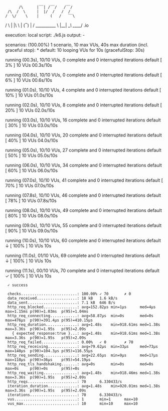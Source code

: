 
          /\      |‾‾| /‾‾/   /‾‾/   
     /\  /  \     |  |/  /   /  /    
    /  \/    \    |     (   /   ‾‾\  
   /          \   |  |\  \ |  (‾)  | 
  / __________ \  |__| \__\ \_____/ .io

  execution: local
     script: ./k6.js
     output: -

  scenarios: (100.00%) 1 scenario, 10 max VUs, 40s max duration (incl. graceful stop):
           * default: 10 looping VUs for 10s (gracefulStop: 30s)


running (00.3s), 10/10 VUs, 0 complete and 0 interrupted iterations
default   [   3% ] 10 VUs  00.3s/10s

running (00.6s), 10/10 VUs, 0 complete and 0 interrupted iterations
default   [   6% ] 10 VUs  00.6s/10s

running (01.0s), 10/10 VUs, 4 complete and 0 interrupted iterations
default   [  10% ] 10 VUs  01.0s/10s

running (02.0s), 10/10 VUs, 8 complete and 0 interrupted iterations
default   [  20% ] 10 VUs  02.0s/10s

running (03.0s), 10/10 VUs, 16 complete and 0 interrupted iterations
default   [  30% ] 10 VUs  03.0s/10s

running (04.0s), 10/10 VUs, 20 complete and 0 interrupted iterations
default   [  40% ] 10 VUs  04.0s/10s

running (05.0s), 10/10 VUs, 27 complete and 0 interrupted iterations
default   [  50% ] 10 VUs  05.0s/10s

running (06.0s), 10/10 VUs, 34 complete and 0 interrupted iterations
default   [  60% ] 10 VUs  06.0s/10s

running (07.0s), 10/10 VUs, 41 complete and 0 interrupted iterations
default   [  70% ] 10 VUs  07.0s/10s

running (07.8s), 10/10 VUs, 46 complete and 0 interrupted iterations
default   [  78% ] 10 VUs  07.8s/10s

running (08.0s), 10/10 VUs, 49 complete and 0 interrupted iterations
default   [  80% ] 10 VUs  08.0s/10s

running (09.0s), 10/10 VUs, 55 complete and 0 interrupted iterations
default   [  90% ] 10 VUs  09.0s/10s

running (10.0s), 10/10 VUs, 60 complete and 0 interrupted iterations
default ↓ [ 100% ] 10 VUs  10s

running (11.0s), 01/10 VUs, 69 complete and 0 interrupted iterations
default ↓ [ 100% ] 10 VUs  10s

running (11.1s), 00/10 VUs, 70 complete and 0 interrupted iterations
default ✓ [ 100% ] 10 VUs  10s

     ✓ success

     checks.........................: 100.00% ✓ 70       ✗ 0   
     data_received..................: 18 kB   1.6 kB/s
     data_sent......................: 7.1 kB  646 B/s
     http_req_blocked...............: avg=152.82µs min=1µs      med=4µs   max=1.15ms p(90)=1.03ms  p(95)=1.04ms  
     http_req_connecting............: avg=58.87µs  min=0s       med=0s    max=476µs  p(90)=391.4µs p(95)=410.15µs
     http_req_duration..............: avg=1.48s    min=918.61ms med=1.38s max=3.36s  p(90)=1.95s   p(95)=2.09s   
       { expected_response:true }...: avg=1.48s    min=918.61ms med=1.38s max=3.36s  p(90)=1.95s   p(95)=2.09s   
     http_req_failed................: 0.00%   ✓ 0        ✗ 70  
     http_req_receiving.............: avg=79.62µs  min=33µs     med=73µs  max=140µs  p(90)=104.3µs p(95)=116.55µs
     http_req_sending...............: avg=22.65µs  min=9µs      med=17µs  max=110µs  p(90)=36µs    p(95)=54.19µs 
     http_req_tls_handshaking.......: avg=0s       min=0s       med=0s    max=0s     p(90)=0s      p(95)=0s      
     http_req_waiting...............: avg=1.48s    min=918.46ms med=1.38s max=3.36s  p(90)=1.95s   p(95)=2.09s   
     http_reqs......................: 70      6.330433/s
     iteration_duration.............: avg=1.48s    min=920.01ms med=1.38s max=3.36s  p(90)=1.95s   p(95)=2.09s   
     iterations.....................: 70      6.330433/s
     vus............................: 1       min=1      max=10
     vus_max........................: 10      min=10     max=10

